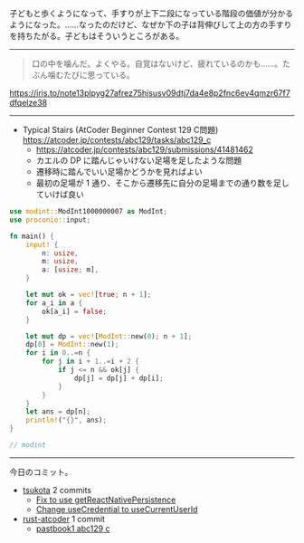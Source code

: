 子どもと歩くようになって、手すりが上下二段になっている階段の価値が分かるようになった。……なったのだけど、なぜか下の子は背伸びして上の方の手すりを持ちたがる。子どもはそういうところがある。

---

> 口の中を噛んだ。よくやる。自覚はないけど、疲れているのかも……。たぶん噛むたびに思っている。

<https://iris.to/note13plpyg27afrez75hjsusv09dtj7da4e8p2fnc6ev4qmzr67f7dfqelze38>

---

- Typical Stairs (AtCoder Beginner Contest 129 C問題)
  <https://atcoder.jp/contests/abc129/tasks/abc129_c>
  - <https://atcoder.jp/contests/abc129/submissions/41481462>
  - カエルの DP に踏んじゃいけない足場を足したような問題
  - 遷移時に踏んでいい足場かどうかを見ればよい
  - 最初の足場が 1 通り、そこから遷移先に自分の足場までの通り数を足していけば良い

```rust
use modint::ModInt1000000007 as ModInt;
use proconio::input;

fn main() {
    input! {
        n: usize,
        m: usize,
        a: [usize; m],
    }

    let mut ok = vec![true; n + 1];
    for a_i in a {
        ok[a_i] = false;
    }

    let mut dp = vec![ModInt::new(0); n + 1];
    dp[0] = ModInt::new(1);
    for i in 0..=n {
        for j in i + 1..=i + 2 {
            if j <= n && ok[j] {
                dp[j] = dp[j] + dp[i];
            }
        }
    }
    let ans = dp[n];
    println!("{}", ans);
}

// modint
```

---

今日のコミット。

- [tsukota](https://github.com/bouzuya/tsukota) 2 commits
  - [Fix to use getReactNativePersistence](https://github.com/bouzuya/tsukota/commit/06bd61217d8fb024b489298635663f464b611dcf)
  - [Change useCredential to useCurrentUserId](https://github.com/bouzuya/tsukota/commit/0351c1460d993045d7c7d2a41ca75fd11a49b0fd)
- [rust-atcoder](https://github.com/bouzuya/rust-atcoder) 1 commit
  - [pastbook1 abc129 c](https://github.com/bouzuya/rust-atcoder/commit/1b327d8e58d75850592a73918f25105fcfca04f5)
